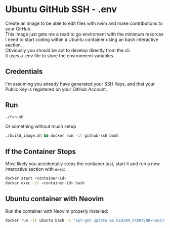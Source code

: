 # Ubuntu GitHub SSH - .env
Create an image to be able to edit files with nvim and make contributions to your GitHub.  
This image just gets me a read to go enviroment with the minimum resorces I need to start coding within a Ubuntu container using an bash interactive section.  
Obviously you should be apt to develop directly from the cli.  
It uses a .env file to store the environment variables.

## Credentials
I'm assuming you already have generated your SSH Keys, and that your Public Key is registered on your GitHub Account.

## Run
```bash
./run.sh
```

Or something without much setup
```bash
./build_image.sh && docker run -it github-ssh bash
```

## If the Container Stops
Most likely you accidentally stops the contianer just, start it and run a new intercative section with `exec`:  
```bash
docker start <container-id>
docker exec -it <container-id> bash
```

## Ubuntu container with Neovim
Run the container with Neovim properly installed:  
```bash
docker run -it ubuntu bash -c "apt-get update && DEBIAN_FRONTEND=noninteractive apt-get install -y neovim && bash"
```
